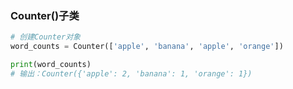 ### Counter()子类
```python
# 创建Counter对象
word_counts = Counter(['apple', 'banana', 'apple', 'orange'])

print(word_counts)
# 输出：Counter({'apple': 2, 'banana': 1, 'orange': 1})
```